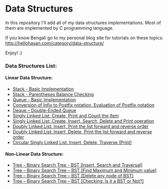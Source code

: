 ﻿# Data Structures

In this repository I'll add all of my data structures implementations. Most of them are implemented by C programming language.

If you know Bengali go to my personal blog site for tutorials on these topics: http://hellohasan.com/category/data-structure/

Enjoy! :)

### **Data Structures List:**

#### Linear Data Structure:
- [Stack - Basic Implementation](https://github.com/hasancse91/data-structures/blob/master/Source%20Code/Stack%20Implementation%20in%20C.cpp)
- [Stack - Parentheses Balance Checking](https://github.com/hasancse91/data-structures/blob/master/Source%20Code/Parentheses%20Balance%20Checking%20using%20Stack.cpp)
- [Queue - Basic Implementation](https://github.com/hasancse91/data-structures/blob/master/Source%20Code/Queue%20Implementation%20in%20C.cpp)
- [Conversion of Infix to Postfix notation. Evaluation of Postfix notation](https://github.com/hasancse91/data-structures/blob/master/Source%20Code/Infix%20to%20Postfix%20and%20Postfix%20evaluation.cpp)
- [Deque – Double-Ended Queue](https://github.com/hasancse91/data-structures/blob/master/Source%20Code/Deque%20-%20Double%20Ended%20Queue.cpp)
- [Singly Linked List: Create, Print and Count the Item](https://github.com/hasancse91/data-structures/blob/master/Source%20Code/Linked%20List.c)
- [Singly Linked List: Create, Insert, Search, Delete and Print operation](https://github.com/hasancse91/data-structures/blob/master/Source%20Code/Linked%20List%20%5Bcreate%2C%20insert%2C%20delete%2C%20search%5D.c)
- [Doubly Linked List: Insert, Print the list forward and reverse order](https://github.com/hasancse91/data-structures/blob/master/Source%20Code/Doubly%20Linked%20List%20(Insert%2C%20print:%20forward%20and%20revesre%20order).c)
- [Doubly Linked List: Insert, Delete, Print the list forward and reverse order](https://github.com/hasancse91/data-structures/blob/master/Source%20Code/Doubly%20Linked%20List%20(Insert%2C%20Delete%2C%20Print).c)
- [Circular Singly Linked List: Insert, Delete, Traverse (Print)](https://github.com/hasancse91/data-structures/blob/e2d04b144df53b67e9b731eb138b27f4f1ce3ba0/Source%20Code/Circular%20Singly%20Linked%20List.c)

#### Non-Linear Data Structure:
- [Tree - Binary Search Tree - BST [Insert, Search and Traversal]](https://github.com/hasancse91/data-structures/blob/master/Source%20Code/Binary%20Search%20Tree%20%5BInsert-Search-Traverse%5D%20.c)
- [Tree – Binary Search Tree – BST [Find Maximum and Minimum value]](https://github.com/hasancse91/data-structures/blob/master/Source%20Code/Binary%20Search%20Tree%20%5BFind%20Maximum%20and%20Minimum%20value%5D.c)
- [Tree – Binary Search Tree – BST [Delete any node of BST]](https://github.com/hasancse91/data-structures/blob/master/Source%20Code/Binary%20Search%20Tree%20-%20Delete%20any%20node.c)
- [Tree – Binary Search Tree – BST [Checking: Is it a BST or Not?]](https://github.com/hasancse91/data-structures/blob/master/Source%20Code/Is%20it%20a%20BST%20or%20not.c)
